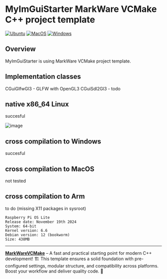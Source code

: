 # MyImGuiStarter MarkWare VCMake C++ project template

[![Ubuntu](https://github.com/tomasmark79/MWImGuiStarter/actions/workflows/ubuntu.yml/badge.svg)](https://github.com/tomasmark79/MWImGuiStarter/actions/workflows/ubuntu.yml)
[![MacOS](https://github.com/tomasmark79/MWImGuiStarter/actions/workflows/macos.yml/badge.svg)](https://github.com/tomasmark79/MWImGuiStarter/actions/workflows/macos.yml)
[![Windows](https://github.com/tomasmark79/MWImGuiStarter/actions/workflows/windows.yml/badge.svg)](https://github.com/tomasmark79/MWImGuiStarter/actions/workflows/windows.yml)  

## Overview

MyImGuiStarter is using MarkWare VCMake project template.  

## Implementation classes

CGuiGlfwGl3 - GLFW with OpenGL3
CGuiSdl2Gl3 - todo


## native x86_64 Linux

succesful

![image](https://github.com/user-attachments/assets/1aa21ce0-8cb9-458a-9c64-c780c80b109e)

## cross compilation to Windows

succesful

## cross compilation to MacOS

not tested

## cross compilation to Arm

to do (missing X11 packages in sysroot)

```
Raspberry Pi OS Lite
Release date: November 19th 2024
System: 64-bit
Kernel version: 6.6
Debian version: 12 (bookworm)
Size: 438MB
```

---

**[MarkWareVCMake](https://github.com/tomasmark79/MarkWareVCMake)** – A fast and practical starting point for modern C++ development! 🏗️ This template ensures a solid foundation with pre-configured settings, modular structure, and compatibility across platforms. Boost your workflow and deliver quality code. 🌈


